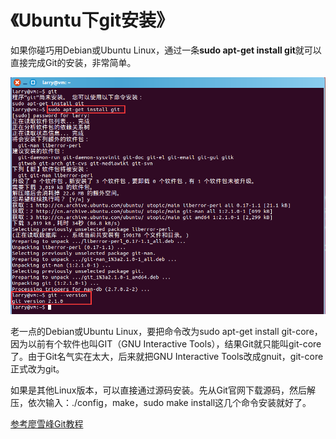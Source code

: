 《Ubuntu下git安装》
==========

如果你碰巧用Debian或Ubuntu Linux，通过一条**sudo apt-get install git**就可以直接完成Git的安装，非常简单。


![图1](https://github.com/suqun/node-learn/blob/master/Lesson0/git.png)


老一点的Debian或Ubuntu Linux，要把命令改为sudo apt-get install git-core，因为以前有个软件也叫GIT（GNU Interactive Tools），结果Git就只能叫git-core了。由于Git名气实在太大，后来就把GNU Interactive Tools改成gnuit，git-core正式改为git。

如果是其他Linux版本，可以直接通过源码安装。先从Git官网下载源码，然后解压，依次输入：./config，make，sudo make install这几个命令安装就好了。

[参考廖雪峰Git教程](http://www.liaoxuefeng.com/wiki/0013739516305929606dd18361248578c67b8067c8c017b000)
